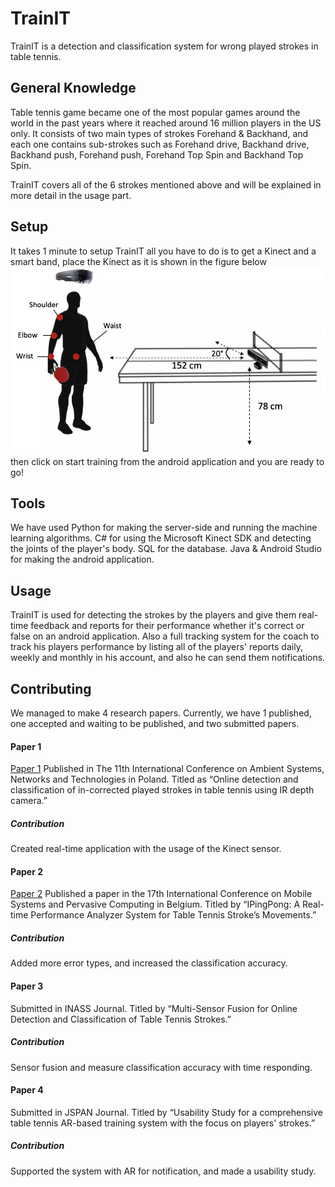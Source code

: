 # TrainIT

TrainIT is a detection and classification system for wrong played strokes in table tennis.

## General Knowledge 
Table tennis game became one of the most popular games around the world in the past years where it reached around 16 million players in the US only. 
It consists of two main types of strokes Forehand & Backhand, and each one contains sub-strokes such as Forehand drive, Backhand drive, Backhand push, Forehand push, Forehand Top Spin and Backhand Top Spin.

TrainIT covers all of the 6 strokes mentioned above and will be explained in more detail in the usage part.

## Setup

It takes 1 minute to setup TrainIT all you have to do is to get a Kinect and a smart band, place the Kinect as it is shown in the figure below ![](image30.png) then click on start training from the android application and you are ready to go!

## Tools
We have used Python for making the server-side and running the machine learning algorithms. C# for using the Microsoft Kinect SDK and detecting the joints of the player's body. SQL for the database. Java & Android Studio for making the android application.
## Usage

TrainIT is used for detecting the strokes by the players and give them real-time feedback and reports for their performance whether it's correct or false on an android application. Also a full tracking system for the coach to track his players performance by listing all of the players' reports daily, weekly and monthly in his account, and also he can send them notifications.

## Contributing

We managed to make 4 research papers. Currently, we have 1 published, one accepted and waiting to be published, and two submitted papers.

#### Paper 1
[Paper 1](*paperlink*) Published in The 11th International Conference on Ambient Systems, Networks and Technologies in Poland. Titled as “Online detection and classification of in-corrected played strokes in table tennis using IR depth camera.”
##### Contribution
Created real-time application with the usage of the Kinect sensor.

#### Paper 2
[Paper 2](https://google.com) Published a paper in the 17th International Conference on Mobile Systems and Pervasive Computing in Belgium. Titled by “IPingPong: A Real-time Performance Analyzer System for Table Tennis Stroke’s Movements.”
##### Contribution
Added more error types, and increased the classification accuracy.

#### Paper 3

Submitted in INASS Journal. Titled by “Multi-Sensor Fusion for Online Detection and Classification of Table Tennis Strokes.”
##### Contribution
Sensor fusion and measure classification accuracy with time responding.
#### Paper 4
Submitted in JSPAN Journal. Titled by “Usability Study for a comprehensive table tennis AR-based training system with the focus on players' strokes.” 
##### Contribution
Supported the system with AR for notification, and made a usability study.
